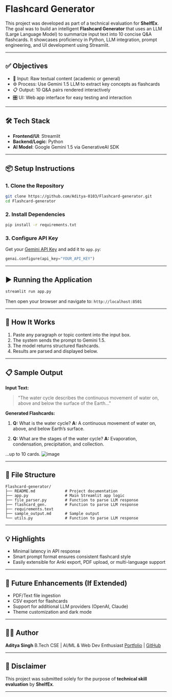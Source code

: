 # Flashcard Generator

This project was developed as part of a technical evaluation for **ShelfEx**. The goal was to build an intelligent **Flashcard Generator** that uses an LLM (Large Language Model) to summarize input text into 10 concise Q\&A flashcards. It showcases proficiency in Python, LLM integration, prompt engineering, and UI development using Streamlit.

---

## ✅ Objectives

* 📄 Input: Raw textual content (academic or general)
* ⚙️ Process: Use Gemini 1.5 LLM to extract key concepts as flashcards
* 📋 Output: 10 Q\&A pairs rendered interactively
* 🎛️ UI: Web app interface for easy testing and interaction

---

## 🛠️ Tech Stack

* **Frontend/UI**: Streamlit
* **Backend/Logic**: Python
* **AI Model**: Google Gemini 1.5 via GenerativeAI SDK

---

## 📦 Setup Instructions

### 1. Clone the Repository

```bash
git clone https://github.com/Aditya-0103/Flashcard-generator.git
cd Flashcard-generator
```

### 2. Install Dependencies

```bash
pip install -r requirements.txt
```

### 3. Configure API Key

Get your [Gemini API Key](https://ai.google.dev/) and add it to `app.py`:

```python
genai.configure(api_key="YOUR_API_KEY")
```

---

## ▶️ Running the Application

```bash
streamlit run app.py
```

Then open your browser and navigate to:
`http://localhost:8501`

---

## 🧪 How It Works

1. Paste any paragraph or topic content into the input box.
2. The system sends the prompt to Gemini 1.5.
3. The model returns structured flashcards.
4. Results are parsed and displayed below.

---

## 📋 Sample Output

**Input Text:**

> "The water cycle describes the continuous movement of water on, above and below the surface of the Earth..."

**Generated Flashcards:**

1. **Q:** What is the water cycle?
   **A:** A continuous movement of water on, above, and below Earth’s surface.

2. **Q:** What are the stages of the water cycle?
   **A:** Evaporation, condensation, precipitation, and collection.

...up to 10 cards.
![image](https://github.com/user-attachments/assets/4f2a86ed-e596-4ad8-8a4c-ae580ab4be4c)

---

## 📂 File Structure

```
Flashcard-generator/
├── README.md             # Project documentation
├── app.py                # Main Streamlit app logic
├── file_parser.py        # Function to parse LLM response
├── flashcard_gen.        # Function to parse LLM response
├── requirements.text
├── sample_output.md      # Sample output
└── utils.py              # Function to parse LLM response    
```

---

## 💡 Highlights

* Minimal latency in API response
* Smart prompt format ensures consistent flashcard style
* Easily extensible for Anki export, PDF upload, or multi-language support

---

## 🔄 Future Enhancements (If Extended)

* PDF/Text file ingestion
* CSV export for flashcards
* Support for additional LLM providers (OpenAI, Claude)
* Theme customization and dark mode

---

## 👨‍💻 Author

**Aditya Singh**
B.Tech CSE | AI/ML & Web Dev Enthusiast
[Portfolio](https://aditya-0103.github.io/Portfolio/) | [GitHub](https://github.com/Aditya-0103)

---

## 📝 Disclaimer

This project was submitted solely for the purpose of **technical skill evaluation** by **ShelfEx**.

---
